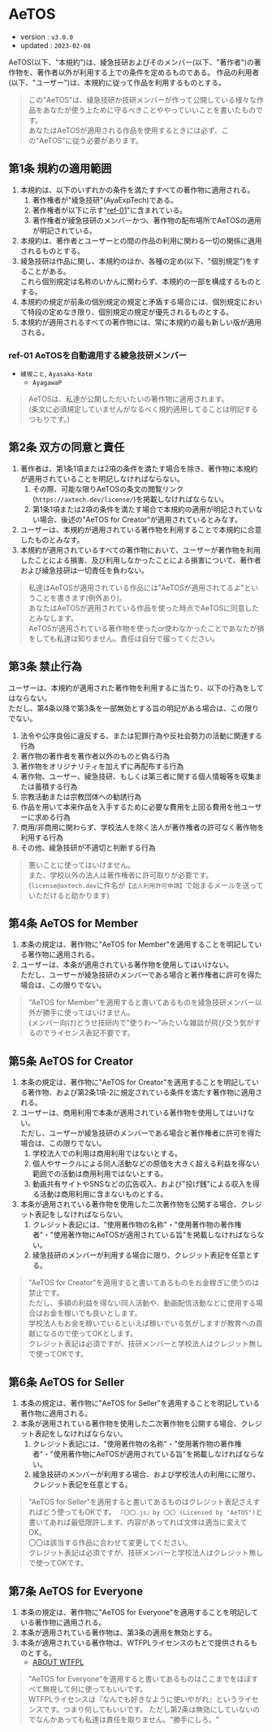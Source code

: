 # AeTOS

- version : `v3.0.0`
- updated : `2023-02-08`

AeTOS(以下、"本規約")は、綾急技研およびそのメンバー(以下、"著作者")の著作物を、著作者以外が利用する上での条件を定めるものである。
作品の利用者(以下、"ユーザー")は、本規約に従って作品を利用するものとする。

> この"AeTOS"は、綾急技研か技研メンバーが作って公開している様々な作品をあなたが使う上ために守るべきことややっていいことを書いたものです。  
> あなたはAeTOSが適用される作品を使用するときには必ず、この"AeTOS"に従う必要があります。

## 第1条 規約の適用範囲

1. 本規約は、以下のいずれかの条件を満たすすべての著作物に適用される。
    1. 著作権者が"綾急技研"(AyaExpTech)である。
    2. 著作権者が以下に示す"[ref-01](#ref-01-aetosを自動適用する綾急技研メンバー)"に含まれている。
    3. 著作権者が綾急技研のメンバーかつ、著作物の配布場所でAeTOSの適用が明記されている。
2. 本規約は、著作者とユーザーとの間の作品の利用に関わる一切の関係に適用されるものとする。
3. 綾急技研は作品に関し、本規約のほか、各種の定め(以下、"個別規定")をすることがある。  
   これら個別規定は名称のいかんに関わらず、本規約の一部を構成するものとする。
4. 本規約の規定が前条の個別規定の規定と矛盾する場合には、個別規定において特段の定めなき限り、個別規定の規定が優先されるものとする。
5. 本規約が適用されるすべての著作物には、常に本規約の最も新しい版が適用される。

### ref-01 AeTOSを自動適用する綾急技研メンバー

- `綾坂こと`, `Ayasaka-Koto`
    - `AyagawaP`

> AeTOSは、私達が公開しただいたいの著作物に適用されます。  
> (条文に必須規定していませんがなるべく規約適用してることは明記するつもりです。)

## 第2条 双方の同意と責任

1. 著作者は、第1条1項または2項の条件を満たす場合を除き、著作物に本規約が適用されていることを明記しなければならない。
    1. その際、可能な限りAeTOSの条文の閲覧リンク(`https://axtech.dev/license/`)を掲載しなければならない。
    2. 第1条1項または2項の条件を満たす場合で本規約の適用が明記されていない場合、後述の"AeTOS for Creator"が適用されているとみなす。
2. ユーザーは、本規約が適用されている著作物を利用することで本規約に合意したものとみなす。
3. 本規約が適用されているすべての著作物において、ユーザーが著作物を利用したことによる損害、及び利用しなかったことによる損害について、著作者および綾急技研は一切責任を負わない。

> 私達はAeTOSが適用されている作品には"AeTOSが適用されてるよ"ということを書きます(例外あり)。  
> あなたはAeTOSが適用されている作品を使った時点でAeTOSに同意したとみなします。  
> AeTOSが適用されている著作物を使ったor使わなかったことであなたが損をしても私達は知りません。責任は自分で撮ってください。

## 第3条 禁止行為

ユーザーは、本規約が適用された著作物を利用するに当たり、以下の行為をしてはならない。  
ただし、第4条以降で第3条を一部無効とする旨の明記がある場合は、この限りでない。

1. 法令や公序良俗に違反する、または犯罪行為や反社会勢力の活動に関連する行為
2. 著作物の著作者を著作者以外のものと偽る行為
3. 著作物をオリジナリティを加えずに再配布する行為
4. 著作物、ユーザー、綾急技研、もしくは第三者に関する個人情報等を収集または蓄積する行為
5. 宗教活動または宗教団体への勧誘行為
6. 作品を用いて本来作品を入手するために必要な費用を上回る費用を他ユーザーに求める行為
7. 商用/非商用に関わらず、学校法人を除く法人が著作権者の許可なく著作物を利用する行為
8. その他、綾急技研が不適切と判断する行為

> 悪いことに使ってはいけません。  
> また、学校以外の法人は著作権者に許可取りが必要です。  
> (`license@axtech.dev`に件名が`【法人利用許可申請】`で始まるメールを送っていただけると助かります)

## 第4条 AeTOS for Member

1. 本条の規定は、著作物に"AeTOS for Member"を適用することを明記している著作物に適用される。
2. ユーザーは、本条が適用されている著作物を使用してはいけない。  
   ただし、ユーザーが綾急技研のメンバーである場合と著作権者に許可を得た場合は、この限りでない。

> "AeTOS for Member"を適用すると書いてあるものを綾急技研メンバー以外が勝手に使ってはいけません。  
> (メンバー向け)どうせ技研内で"使うわ〜"みたいな雑談が飛び交う気がするのでライセンス表記不要です。

## 第5条 AeTOS for Creator

1. 本条の規定は、著作物に"AeTOS for Creator"を適用することを明記している著作物、および第2条1項-2に規定されている条件を満たす著作物に適用される。
2. ユーザーは、商用利用で本条が適用されている著作物を使用してはいけない。  
   ただし、ユーザーが綾急技研のメンバーである場合と著作権者に許可を得た場合は、この限りでない。
    1. 学校法人での利用は商用利用ではないとする。
    2. 個人やサークルによる同人活動などの原価を大きく超える利益を得ない範囲での活動は商用利用ではないとする。
    3. 動画共有サイトやSNSなどの広告収入、および"投げ銭"による収入を得る活動は商用利用に含まないものとする。
3. 本条が適用されている著作物を使用した二次著作物を公開する場合、クレジット表記をしなければならない。
    1. クレジット表記には、"使用著作物の名称"・"使用著作物の著作権者"・"使用著作物にAeTOSが適用されている旨"を掲載しなければならない。
    2. 綾急技研のメンバーが利用する場合に限り、クレジット表記を任意とする。

> "AeTOS for Creator"を適用すると書いてあるものをお金稼ぎに使うのは禁止です。  
> ただし、多額の利益を得ない同人活動や、動画配信活動などに使用する場合はお金を稼いでも良いとします。  
> 学校法人もお金を稼いでいるといえば稼いでいる気がしますが教育への貢献になるので使ってOKとします。  
> クレジット表記は必須ですが、技研メンバーと学校法人はクレジット無しで使ってOKです。

## 第6条 AeTOS for Seller

1. 本条の規定は、著作物に"AeTOS for Seller"を適用することを明記している著作物に適用される。
2. 本条が適用されている著作物を使用した二次著作物を公開する場合、クレジット表記をしなければならない。
    1. クレジット表記には、"使用著作物の名称"・"使用著作物の著作権者"・"使用著作物にAeTOSが適用されている旨"を掲載しなければならない。
    2. 綾急技研のメンバーが利用する場合、および学校法人の利用にに限り、クレジット表記を任意とする。

> "AeTOS for Seller"を適用すると書いてあるものはクレジット表記さえすればどう使ってもOKです。
> `『〇〇.js』by 〇〇 (Licensed by "AeTOS")`と書いてあれば最低限許します、内容があってれば文体は適当に変えてOK。  
> 〇〇は該当する作品に合わせて変更してください。  
> クレジット表記は必須ですが、技研メンバーと学校法人はクレジット無しで使ってOKです。

## 第7条 AeTOS for Everyone

1. 本条の規定は、著作物に"AeTOS for Everyone"を適用することを明記している著作物に適用される。
2. 本条が適用されている著作物は、第3条の適用を無効とする。
3. 本条が適用されている著作物は、WTFPLライセンスのもとで提供されるものとする。
    - [ABOUT WTFPL](http://www.wtfpl.net/about/)

> "AeTOS for Everyone"を適用すると書いてあるものはここまでをほぼすべて無視して何に使ってもいいです。  
> WTFPLライセンスは『なんでも好きなように使いやがれ』というライセンスです。つまり何してもいいです。
> ただし第2条は無効にしていないのでなんかあっても私達は責任を取りません。"勝手にしろ。"